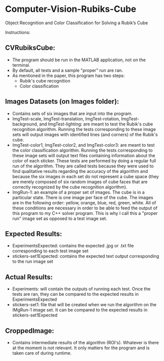 # Computer-Vision-Rubiks-Cube
Object Recognition and Color Classification for Solving a Rubik’s Cube

Instructions:

## CVRubiksCube:
- The program should be run in the MATLAB application, not on the terminal.
- By default, all tests and a sample "proper" run are ran.
- As mentioned in the paper, this program has two steps:
    - Rubik's cube recognition
    - Color classification

## Images Datasets (on Images folder):
- Contains sets of six images that are input into the program.
- ImgTest-scale, ImgTest-translation, ImgTest-rotation, ImgTest-background, and ImgTest-lighting: are meant to test the Rubik's cube recognition algorithm. Running the tests corresponding to these image sets will output images with identified lines (and corners) of the Rubik's cube.
- ImgTest-color1, ImgTest-color2, and ImgTest-color3: are meant to test the color classification algorithm. Running the tests corresponding to these image sets will output text files containing information about the color of each sticker. These tests are performed by doing a regular full run of the algorithm. They are called tests because they were used to find qualitative results regarding the accuracy of the algorithm and because the six images in each set do not represent a cube space (they are merely composed of six random images of cube faces that are correctly recognized by the cube recognition algorithm).
- ImgRun-1: an example of a proper set of images. The cube is in a particular state. There is one image per face of the cube. The images are in the following order: yellow, orange, blue, red, green, white. All of these conditions are necessary in order to be able to feed the output of this program to my C++ solver program. This is why I call this a "proper run" image set as opposed to a test image set.


## Expected Results:
- ExperimentsExpected: contains the expected .jpg or .txt file corresponding to each test image set
- stickers-set1Expected: contains the expected text output corresponding to the run image set


## Actual Results:
- Experiments: will contain the outputs of running each test. Once the tests are ran, they can be compared to the expected results in ExperimentsExpected
- stickers-set1: file that will be created when we run the algorithm on the IMgRun-1 image set. It can be compared to the expected results in stickers-set1Expected


## CroppedImage:
- Contains intermediate results of the algorithm (ROI's). Whatever is there at the moment is not relevant. It only matters for the program and is taken care of during runtime.
